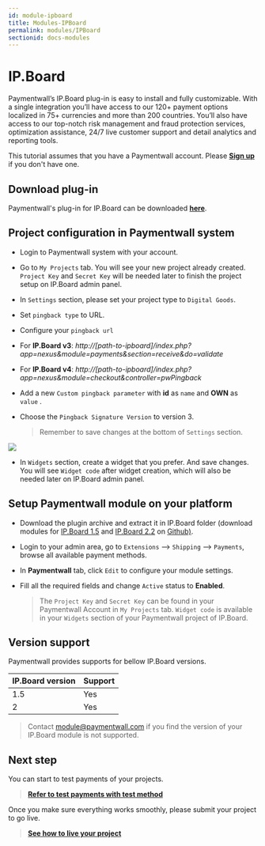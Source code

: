 ```yaml
---
id: module-ipboard
title: Modules-IPBoard
permalink: modules/IPBoard
sectionid: docs-modules
---
```


# IP.Board

Paymentwall’s IP.Board plug-in is easy to install and fully customizable. With a single integration you’ll have access to our 120+ payment options localized in 75+ currencies and more than 200 countries. You’ll also have access to our top-notch risk management and fraud protection services, optimization assistance, 24/7 live customer support and detail analytics and reporting tools.

This tutorial assumes that you have a Paymentwall account. Please **[Sign up](https://api.paymentwall.com/pwaccount/signup?source=ipb&mode=merchant)** if you don't have one.

## Download plug-in

Paymentwall's plug-in for IP.Board can be downloaded **[here](https://github.com/paymentwall)**.

## Project configuration in Paymentwall system

* Login to Paymentwall system with your account.

* Go to ```My Projects``` tab. You will see your new project already created. ```Project Key``` and ```Secret Key``` will be needed later to finish the project setup on IP.Board admin panel.

* In ```Settings``` section, please set your project type to ```Digital Goods```.

* Set ```pingback type``` to URL.

* Configure your ```pingback url``` 
 - For **IP.Board v3**: *http://[path-to-ipboard]/index.php?app=nexus&module=payments&section=receive&do=validate*

 - For **IP.Board v4**: *http://[path-to-ipboard]/index.php?app=nexus&module=checkout&controller=pwPingback*

* Add a new ```Custom pingback parameter``` with **id** as ```name``` and **OWN** as ```value``` .

* Choose the ```Pingback Signature Version``` to version 3.

  > Remember to save changes at the bottom of ```Settings``` section.

<img src="/paymentwall.github.io/textures/pic/modules/ipboard.png">

* In ```Widgets``` section, create a widget that you prefer. And save changes. You will see ```Widget code``` after widget creation, which will also be needed later on IP.Board admin panel.

## Setup Paymentwall module on your platform

* Download the plugin archive and extract it in IP.Board folder (download modules for [IP.Board 1.5](https://github.com/paymentwall/module-IP.Board/releases/tag/v1.0.2) and [IP.Board 2.2](https://github.com/paymentwall/module-IP.Board/releases/tag/v2.2.0) on [Github)](https://github.com/paymentwall/module-IP.Board/releases).

* Login to your admin area, go to ```Extensions``` --> ```Shipping``` --> ```Payments```, browse all available payment methods.

* In **Paymentwall** tab, click ```Edit``` to configure your module settings.

* Fill all the required fields and change ```Active``` status to **Enabled**.

  >The ```Project Key``` and ```Secret Key``` can be found in your Paymentwall Account in ```My Projects``` tab. ```Widget code``` is available in your ```Widgets``` section of your Paymentwall project of IP.Board.

## Version support

Paymentwall provides supports for bellow IP.Board versions.

|IP.Board version|Support|
|:-------|:--------|
|1.5|Yes|
|2|Yes|

> Contact [module@paymentwall.com](mailto:module@paymentwall.com) if you find the version of your IP.Board module is not supported.


## Next step

You can start to test payments of your projects.

> **[Refer to test payments with test method](/paymentwall.github.io/sandbox/test-payment)**

Once you make sure everything works smoothly, please submit your project to go live.

> **[See how to live your project](/paymentwall.github.io/go_live-home)**